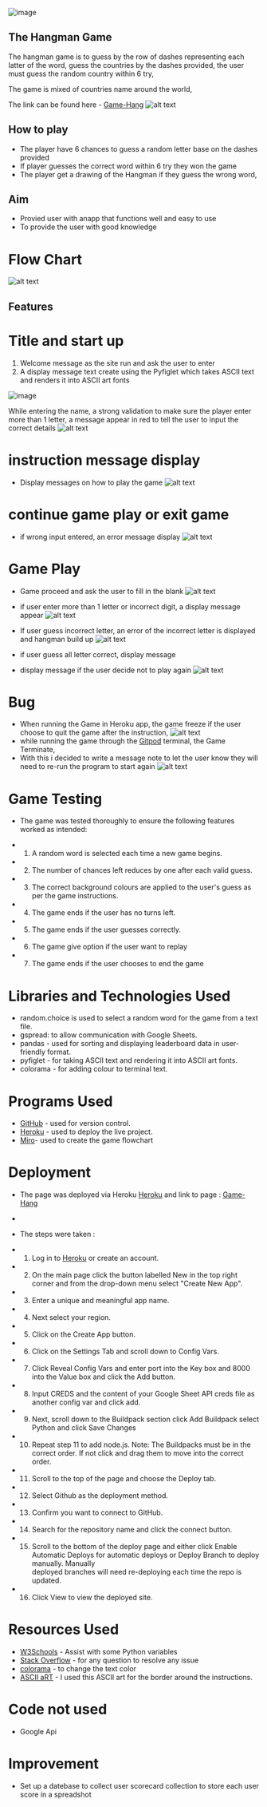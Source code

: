 ![image](https://github.com/olaganiyu94/game-hang/assets/23237638/90940cd7-a87f-4ca1-b56b-f8f77c3d5fe5)


## The Hangman Game
The hangman game is to guess by the row of dashes representing each latter of the word, guess the countries by the dashes provided, the user must guess the random country within 6 try, 

The game is mixed of countries name around the world, 

The link can be found here - [Game-Hang](https://the-hangman-game-b58499e0ed83.herokuapp.com/)
![alt text](images/image10.png)

## How to play 

- The player have 6 chances to guess a random letter base on the dashes provided 
- If player guesses the correct word within 6 try they won the game
- The player get a drawing of the Hangman if they guess the wrong word,

## Aim

- Provied user with anapp that functions well and easy to use
- To provide the user with good knowledge

# Flow Chart
![alt text](images/image.png)

## Features

# Title and start up 

1. Welcome message as the site run and ask the user to enter 
2. A display message text create using the Pyfiglet which takes ASCII text and renders it into ASCII art fonts

![image](https://github.com/olaganiyu94/game-hang/assets/23237638/547944cc-b3c2-41be-b87e-3db958db5ea9)


While entering the name, a strong validation to make sure the player enter more than 1 letter, 
a message appear in red to tell the user to input the correct details 
![alt text](images/image-1.png)

# instruction message display

- Display messages on how to play the game
![alt text](images/image-3.png)

# continue game play or exit game

- if wrong input entered, an error message display 
![alt text](images/image-2.png)

# Game Play 

- Game proceed and ask the user to fill in the blank 
![alt text](images/image-4.png)
- if user enter more than 1 letter or incorrect digit, a display message appear
![alt text](images/image-5.png)
- If user guess incorrect letter, an error of the incorrect letter is displayed and hangman build up
![alt text](images/image-6.png)
- if user guess all letter correct, display message 

- display message if the user decide not to play again 
![alt text](images/image-9.png)

# Bug 
- When running the Game in Heroku app, the game freeze if the user choose to quit the game after the instruction, 
![alt text](images/image-7.png)
- while running the game through the [Gitpod](gitpod.io) terminal, the Game Terminate, 
- With this i decided to write a message note to let the user know they will need to re-run the program to start again
![alt text](images/image-8.png)

# Game Testing

- The game was tested thoroughly to ensure the following features worked as intended:

- 1. A random word is selected each time a new game begins.
- 2. The number of chances left reduces by one after each valid guess.
- 3. The correct background colours are applied to the user's guess as per the game instructions.
- 4. The game ends if the user has no turns left.
- 5. The game ends if the user guesses correctly.
- 6. The game give option if the user want to replay
- 7. The game ends if the user chooses to end the game
# Libraries and Technologies Used

- random.choice is used to select a random word for the game from a text file.
- gspread: to allow communication with Google Sheets.
- pandas - used for sorting and displaying leaderboard data in user-friendly format.
- pyfiglet - for taking ASCII text and rendering it into ASCII art fonts.
- colorama - for adding colour to terminal text.

# Programs Used
- [GitHub](https://github.com/) - used for version control.
- [Heroku](heroku.com/apps) - used to deploy the live project.
- [Miro](miro.com)- used to create the game flowchart

# Deployment 
- The page was deployed via Heroku [Heroku](heroku.com/apps)  and link to page : [Game-Hang](https://the-hangman-game-b58499e0ed83.herokuapp.com/)
- 
- The steps were taken : 

-   1.  Log in to [Heroku](heroku.com/apps) or create an account.
-   2.  On the main page click the button labelled New in the top right corner and from the drop-down menu select "Create New App".
-   3.  Enter a unique and meaningful app name.
-   4.  Next select your region.
-   5.  Click on the Create App button.
-   6.  Click on the Settings Tab and scroll down to Config Vars.
-   7.  Click Reveal Config Vars and enter port into the Key box and 8000 into the Value box and click the Add button.
-   8.  Input CREDS and the content of your Google Sheet API creds file as another config var and click add.
-   9.  Next, scroll down to the Buildpack section click Add Buildpack select Python and click Save Changes
-   10. Repeat step 11 to add node.js. Note: The Buildpacks must be in the correct order. If not click and drag them to move into the correct order.
-   11. Scroll to the top of the page and choose the Deploy tab.
-   12. Select Github as the deployment method.
-   13. Confirm you want to connect to GitHub.
-   14. Search for the repository name and click the connect button.
-   15. Scroll to the bottom of the deploy page and either click Enable Automatic Deploys for automatic deploys or Deploy Branch to deploy manually.                Manually                   
        deployed branches will need re-deploying each time the repo is updated.
-   16. Click View to view the deployed site.


# Resources Used
- [W3Schools](https://www.w3schools.com/python/) - Assist with some Python variables
- [Stack Overflow](https://stackoverflow.com/) - for any question to resolve any issue 
- [colorama](https://pypi.org/project/colorama/) - to change the text color
- [ASCII aRT](https://pypi.org/project/art/) - I used this ASCII art for the border around the instructions.

# Code not used 
- Google Api 

# Improvement 
- Set up a datebase to collect user scorecard  collection to store each user score in a spreadshot 